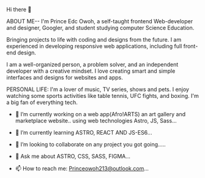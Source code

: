  Hi there 👋

ABOUT ME--
I'm Prince Edc Owoh, a self-taught frontend Web-developer and designer, Googler, 
and student studying computer Science Education.

Bringing projects to life with coding and designs from the future.
I am experienced in developing responsive web applications, including full front-end design.

I am a well-organized person, a problem solver, and an independent developer with a creative mindset.
I love creating smart and simple interfaces and designs for websites and apps.

PERSONAL LIFE: I'm a lover of music, TV series, shows and pets. 
I enjoy watching some sports activities like table tennis, UFC fights, and boxing. I'm a big fan of everything tech. 



- 🔭 I’m currently working on a web app(Afro!ARTS) an art gallery and marketplace website.. using web technologies Astro, JS, Sass...

- 🌱 I’m currently learning ASTRO, REACT AND JS-ES6...

- 👯 I’m looking to collaborate on any project you got going.....

- 💬 Ask me about ASTRO, CSS, SASS, FIGMA...


- 📫 How to reach me: Princeowoh213@outlook.com...

<!--
**PRINXWARE/Prinxware** is a ✨ _special_ ✨ repository because its `README.md` (this file) appears on your GitHub profile.

Here are some ideas to get you started:

- 🔭 I’m currently working on ...
- 🌱 I’m currently learning ...
- 👯 I’m looking to collaborate on ...
- 🤔 I’m looking for help with ...
- 💬 Ask me about ...
- 📫 How to reach me: ...
- 😄 Pronouns: ...
- ⚡ Fun fact: ...
-->
